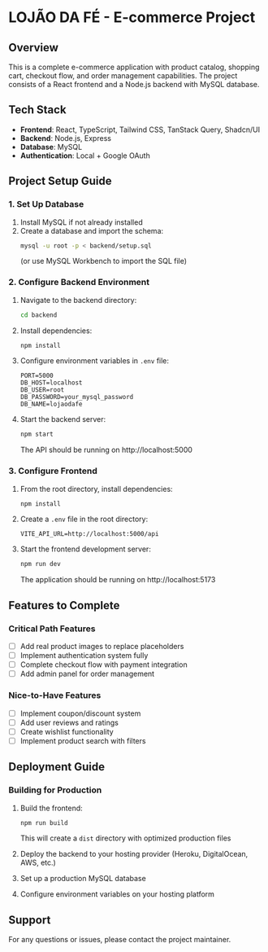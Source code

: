 
# LOJÃO DA FÉ - E-commerce Project

## Overview

This is a complete e-commerce application with product catalog, shopping cart, checkout flow, and order management capabilities. The project consists of a React frontend and a Node.js backend with MySQL database.

## Tech Stack

- **Frontend**: React, TypeScript, Tailwind CSS, TanStack Query, Shadcn/UI
- **Backend**: Node.js, Express
- **Database**: MySQL
- **Authentication**: Local + Google OAuth

## Project Setup Guide

### 1. Set Up Database

1. Install MySQL if not already installed
2. Create a database and import the schema:
   ```bash
   mysql -u root -p < backend/setup.sql
   ```
   (or use MySQL Workbench to import the SQL file)

### 2. Configure Backend Environment

1. Navigate to the backend directory:
   ```bash
   cd backend
   ```

2. Install dependencies:
   ```bash
   npm install
   ```

3. Configure environment variables in `.env` file:
   ```
   PORT=5000
   DB_HOST=localhost
   DB_USER=root
   DB_PASSWORD=your_mysql_password
   DB_NAME=lojaodafe
   ```

4. Start the backend server:
   ```bash
   npm start
   ```
   The API should be running on http://localhost:5000

### 3. Configure Frontend

1. From the root directory, install dependencies:
   ```bash
   npm install
   ```

2. Create a `.env` file in the root directory:
   ```
   VITE_API_URL=http://localhost:5000/api
   ```

3. Start the frontend development server:
   ```bash
   npm run dev
   ```
   The application should be running on http://localhost:5173

## Features to Complete

### Critical Path Features

- [ ] Add real product images to replace placeholders
- [ ] Implement authentication system fully
- [ ] Complete checkout flow with payment integration
- [ ] Add admin panel for order management

### Nice-to-Have Features

- [ ] Implement coupon/discount system
- [ ] Add user reviews and ratings
- [ ] Create wishlist functionality
- [ ] Implement product search with filters

## Deployment Guide

### Building for Production

1. Build the frontend:
   ```bash
   npm run build
   ```
   This will create a `dist` directory with optimized production files

2. Deploy the backend to your hosting provider (Heroku, DigitalOcean, AWS, etc.)

3. Set up a production MySQL database

4. Configure environment variables on your hosting platform

## Support

For any questions or issues, please contact the project maintainer.
